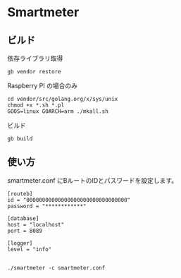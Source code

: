 Smartmeter
======================

ビルド
------

依存ライブラリ取得

    gb vendor restore

Raspberry PI の場合のみ

    cd vendor/src/golang.org/x/sys/unix
    chmod +x *.sh *.pl
    GOOS=linux GOARCH=arm ./mkall.sh

ビルド

    gb build


使い方
------

smartmeter.conf にBルートのIDとパスワードを設定します。

    [routeb]
    id = "00000000000000000000000000000000"
    password = "************"
    
    [database]
    host = "localhost"
    port = 8089
    
    [logger]
    level = "info"


    ./smartmeter -c smartmeter.conf
